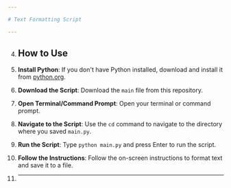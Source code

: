 ```yaml
---

# Text Formatting Script

---
```


4. ## How to Use

5.  **Install Python**: If you don't have Python installed, download and install it from [python.org](https://www.python.org/downloads/).

6.  **Download the Script**: Download the `main` file from this repository.

7.  **Open Terminal/Command Prompt**: Open your terminal or command prompt.

8.  **Navigate to the Script**: Use the `cd` command to navigate to the directory where you saved `main.py`.

9.  **Run the Script**: Type `python main.py` and press Enter to run the script.

10.  **Follow the Instructions**: Follow the on-screen instructions to format text and save it to a file.

11. ---


